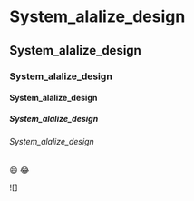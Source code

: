# System_alalize_design
## System_alalize_design
### System_alalize_design
#### System_alalize_design
##### System_alalize_design
###### System_alalize_design

:smile: :joy:

![]
